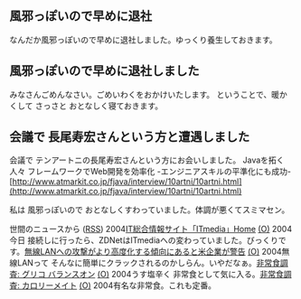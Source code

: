 ## 風邪っぽいので早めに退社

なんだか風邪っぽいので早めに退社しました。ゆっくり養生しておきます。






## 風邪っぽいので早めに退社しました


みなさんごめんなさい。ごめいわくをおかけいたします。
ということで、暖かくして さっさと おとなしく寝ておきます。

## 会議で 長尾寿宏さんという方と遭遇しました


会議で テンアートニの長尾寿宏さんという方にお会いしました。
Javaを拓く人々 フレームワークでWeb開発を効率化 -エンジニアスキルの平準化にも成功-
  [http://www.atmarkit.co.jp/fjava/interview/10artni/10artni.html](http://www.atmarkit.co.jp/fjava/interview/10artni/10artni.html)


私は 風邪っぽいので おとなしくすわっていました。体調が悪くてスミマセン。



世間のニュースから ([RSS](ig040108-news.xml)) 2004[IT総合情報サイト「ITmedia」Home](http://www.itmedia.co.jp/news/bursts/index.html) [(O)](http://www.itmedia.co.jp/news/bursts/index.html) 2004今日 接続しに行ったら、ZDNetはITmediaへの変わっていました。びっくりです。[無線LANへの攻撃がより高度化する傾向にあると米企業が警告](http://internet.watch.impress.co.jp/cda/news/2003/12/19/1570.html) [(O)](http://internet.watch.impress.co.jp/cda/news/2003/12/19/1570.html) 2004無線LANって そんなに簡単にクラックされるのかしらん。いやだなぁ。[非常食調査: グリコ バランスオン](http://www.ezaki-glico.com/balance/balanceon/) [(O)](http://www.ezaki-glico.com/balance/balanceon/) 2004うす塩辛く 非常食として気に入る。[非常食調査: カロリーメイト](http://www.caloriemate.com/) [(O)](http://www.caloriemate.com/) 2004有名な非常食。これも定番。